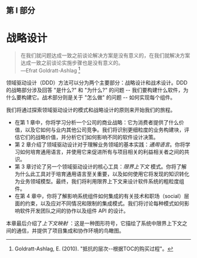 ## 第 I 部分
# 战略设计

> 在我们就问题达成一致之前谈论解决方案是没有意义的，在我们就解决方案达成一致之前谈论实施步骤也是没有意义的。<br>
> —Efrat Goldratt-Ashlag [^1]<br>

领域驱动设计（DDD）方法可以分为两个主要部分：战略设计和战术设计。DDD 的战略部分涉及回答 "是什么?" 和 "为什么?" 的问题 -- 我们要构建什么软件，为什么要构建它。战术部分则是关于 "怎么做" 的问题 -- 如何实现每个组件。

我们将通过探索领域驱动设计的模式和战略设计的原则来开始我们的旅程。

* 在第 1 章中，你将学习分析一个公司的商业战略：它为消费者提供了什么价值，以及它如何与业内其他公司竞争。我们将识别更细粒度的业务构建块，评估它们的战略价值，并分析它们如何影响不同的软件设计决策。
* 第 2 章介绍了领域驱动设计对于理解业务领域的基本实践：*通用语言*。你将学习如何培育通用语言，并使用它来促进所有与项目相关的利益相关者之间的共识。
* 第 3 章讨论了另一个领域驱动设计的核心工具：*限界上下文* 模式。你将了解为什么此工具对于培育通用语言至关重要，以及如何使用它将发现的知识转化为业务领域模型。最终，我们将利用限界上下文来设计软件系统的粗粒度组件。
* 在第 4 章中，你将了解影响系统组件如何集成的有关技术和职场（social）层面的约束，以及应对不同情况和限制的集成模式。我们将讨论每种模式如何影响软件开发团队之间的协作以及组件 API 的设计。

本章最后介绍了*上下文映射* ：这是一种图形符号，它描绘了系统中限界上下文之间的通信，并提供了项目集成和协作环境的鸟瞰图。

[^1]: Goldratt-Ashlag, E. (2010). "抵抗的层次--根据TOC的购买过程"。